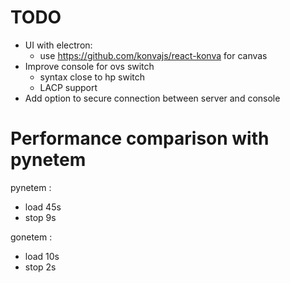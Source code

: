 
# TODO

- UI with electron:
  - use https://github.com/konvajs/react-konva for canvas
- Improve console for ovs switch
  - syntax close to hp switch
  - LACP support
- Add option to secure connection between server and console

# Performance comparison with pynetem

pynetem :

- load 45s
- stop 9s

gonetem :

- load 10s
- stop 2s
